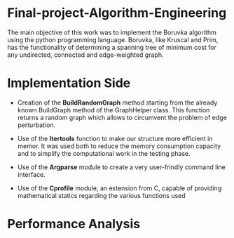 # Final-project-Algorithm-Engineering

The main objective of this work was to implement the Boruvka algorithm using the python programming language.
Boruvka, like Kruscal and Prim, has the functionality of determining a spanning tree of minimum cost for any undirected, connected and edge-weighted graph.

# Implementation Side 

- Creation of the **BuildRandomGraph** method starting from the already known BuildGraph method of the GraphHelper class.
  This function returns a random graph which allows to circumvent the problem of edge perturbation.

- Use of the **Itertools** function to make our structure more efficient in memor. It was used both to reduce the memory consumption capacity and to simplify the computational       work in the testing phase.

- Use of the **Argparse** module to create a very user-frindly command line interface.

- Use of the **Cprofile** module, an extension from C, capable of providing mathematical statics regarding the various functions used

# Performance Analysis







